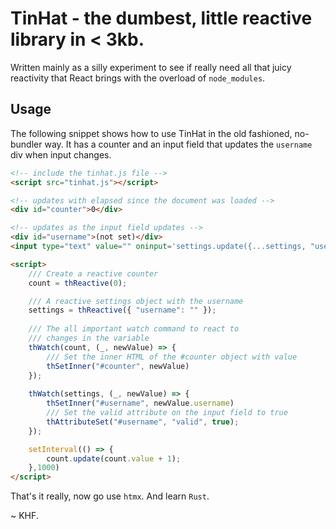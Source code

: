 # TinHat - the dumbest, little reactive library in < 3kb.

Written mainly as a silly experiment to see if really need all that juicy reactivity that React brings with the overload of `node_modules`.

## Usage

The following snippet shows how to use TinHat in the old fashioned, no-bundler way. It has a counter and an input field that updates the `username` div when input changes.


```html
<!-- include the tinhat.js file -->
<script src="tinhat.js"></script>

<!-- updates with elapsed since the document was loaded -->
<div id="counter">0</div>

<!-- updates as the input field updates -->
<div id="username">(not set)</div>
<input type="text" value="" oninput='settings.update({...settings, "username": this.value})' />

<script>
    /// Create a reactive counter 
    count = thReactive(0);

    /// A reactive settings object with the username
    settings = thReactive({ "username": "" });
    
    /// The all important watch command to react to
    /// changes in the variable
    thWatch(count, (_, newValue) => {
        /// Set the inner HTML of the #counter object with value
        thSetInner("#counter", newValue)
    });
    
    thWatch(settings, (_, newValue) => {
        thSetInner("#username", newValue.username)
        /// Set the valid attribute on the input field to true
        thAttributeSet("#username", "valid", true);
    });

    setInterval(() => {
        count.update(count.value + 1);
    },1000)
</script>

```

That's it really, now go use `htmx`. 
And learn `Rust`.

~ KHF.